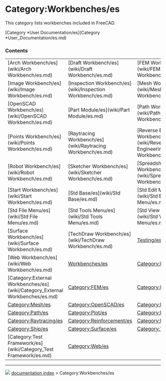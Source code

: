 # Category:Workbenches/es
This category lists workbenches included in FreeCAD.

[Category   *User Documentation/es](Category   *User_Documentation/es.md)

### Contents

|     |     |     |
| --- | --- | --- |
| [Arch Workbench/es](wiki/Arch Workbench/es.md) | [Draft Workbench/es](wiki/Draft Workbench/es.md) | [FEM Workbench/es](wiki/FEM Workbench/es.md) |
| [Image Workbench/es](wiki/Image Workbench/es.md) | [Inspection Workbench/es](wiki/Inspection Workbench/es.md) | [Mesh Workbench/es](wiki/Mesh Workbench/es.md) |
| [OpenSCAD Workbench/es](wiki/OpenSCAD Workbench/es.md) | [Part Module/es](wiki/Part Module/es.md) | [Path Workbench/es](wiki/Path Workbench/es.md) |
| [Points Workbench/es](wiki/Points Workbench/es.md) | [Raytracing Workbench/es](wiki/Raytracing Workbench/es.md) | [Reverse Engineering Workbench/es](wiki/Reverse Engineering Workbench/es.md) |
| [Robot Workbench/es](wiki/Robot Workbench/es.md) | [Sketcher Workbench/es](wiki/Sketcher Workbench/es.md) | [Spreadsheet Workbench/es](wiki/Spreadsheet Workbench/es.md) |
| [Start Workbench/es](wiki/Start Workbench/es.md) | [Std Base/es](wiki/Std Base/es.md) | [Std Edit Menu/es](wiki/Std Edit Menu/es.md) |
| [Std File Menu/es](wiki/Std File Menu/es.md) | [Std Tools Menu/es](wiki/Std Tools Menu/es.md) | [Std View Menu/es](wiki/Std View Menu/es.md) |
| [Surface Workbench/es](wiki/Surface Workbench/es.md) | [TechDraw Workbench/es](wiki/TechDraw Workbench/es.md) | [Testing/es](wiki/Testing/es.md) |
| [Web Workbench/es](wiki/Web Workbench/es.md) | [Workbenches/es](wiki/Workbenches/es.md) | [Category:Draft/es](wiki/Category_Draft/es.md) |
| [Category:External Workbenches/es](wiki/Category_External Workbenches/es.md) | [Category:FEM/es](wiki/Category_FEM/es.md) | [Category:Inspection/es](wiki/Category_Inspection/es.md) |
| [Category:Mesh/es](wiki/Category_Mesh/es.md) | [Category:OpenSCAD/es](wiki/Category_OpenSCAD/es.md) | [Category:Part/es](wiki/Category_Part/es.md) |
| [Category:Path/es](wiki/Category_Path/es.md) | [Category:Plot/es](wiki/Category_Plot/es.md) | [Category:Points/es](wiki/Category_Points/es.md) |
| [Category:Raytracing/es](wiki/Category_Raytracing/es.md) | [Category:Reinforcement/es](wiki/Category_Reinforcement/es.md) | [Category:Robot/es](wiki/Category_Robot/es.md) |
| [Category:Ship/es](wiki/Category_Ship/es.md) | [Category:Surface/es](wiki/Category_Surface/es.md) | [Category:TechDraw/es](wiki/Category_TechDraw/es.md) |
| [Category:Test Framework/es](wiki/Category_Test Framework/es.md) | [Category:Web/es](wiki/Category_Web/es.md) |



---
![](images/Right_arrow.png) [documentation index](../README.md) > Category:Workbenches/es
